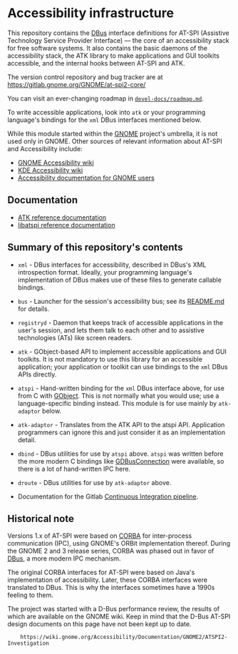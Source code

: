 # Accessibility infrastructure

This repository contains the [DBus][DBus] interface definitions for
AT-SPI (Assistive Technology Service Provider Interface) — the core of
an accessibility stack for free software systems.  It also contains
the basic daemons of the accessibility stack, the ATK library to make
applications and GUI toolkits accessible, and the internal hooks
between AT-SPI and ATK.

The version control repository and bug tracker are at https://gitlab.gnome.org/GNOME/at-spi2-core/

You can visit an ever-changing roadmap in [`devel-docs/roadmap.md`](devel-docs/roadmap.md).

To write accessible applications, look into `atk` or your
programming language's bindings for the `xml` DBus interfaces
mentioned below.

While this module started within the [GNOME][GNOME] project's umbrella, it is not used
only in GNOME.  Other sources of relevant information about AT-SPI and Accessibility
include:

* [GNOME Accessibility wiki][gnome-a11y-wiki]
* [KDE Accessibility wiki][kde-a11y-wiki]
* [Accessibility documentation for GNOME users][docs-users]

## Documentation

* [ATK reference documentation][atk-docs]
* [libatspi reference documentation][libatspi-docs]

## Summary of this repository's contents

* `xml` - DBus interfaces for accessibility, described in DBus's XML introspection format.
  Ideally, your programming language's implementation of DBus makes use of these files to
  generate callable bindings.
  
* `bus` - Launcher for the session's accessibility bus; see its [README.md](bus/README.md)
  for details.

* `registryd` - Daemon that keeps track of accessible applications in the user's session,
  and lets them talk to each other and to assistive technologies (ATs) like screen
  readers.

* `atk` - GObject-based API to implement accessible applications and
  GUI toolkits.  It is not mandatory to use this library for an
  accessible application; your application or toolkit can use bindings to the
  `xml` DBus APIs directly.
  
* `atspi` - Hand-written binding for the `xml` DBus interface above, for use from C with
  [GObject][GObject].  This is not normally what you would use; use a language-specific
  binding instead.  This module is for use mainly by `atk-adaptor` below.
  
* `atk-adaptor` - Translates from the ATK API to the atspi API.
  Application programmers can ignore this and just consider it as an
  implementation detail.

* `dbind` - DBus utilities for use by `atspi` above.  `atspi` was written before the more
  modern C bindings like [GDBusConnection][GDBus] were available, so there is a lot of
  hand-written IPC here.
  
* `droute` - DBus utilities for use by `atk-adaptor` above.

* Documentation for the Gitlab [Continuous Integration pipeline](devel-docs/gitlab-ci.md).

## Historical note

Versions 1.x of AT-SPI were based on [CORBA][CORBA] for inter-process communication (IPC),
using GNOME's ORBit implementation thereof.  During the GNOME 2 and 3 release series,
CORBA was phased out in favor of [DBus][DBus], a more modern IPC mechanism.

The original CORBA interfaces for AT-SPI were based on Java's implementation of
accessibility.  Later, these CORBA interfaces were translated to DBus.  This is why the
interfaces sometimes have a 1990s feeling to them.

The project was started with a D-Bus performance review, the results of which are available
on the GNOME wiki. Keep in mind that the D-Bus AT-SPI design documents on this page have
not been kept up to date.

        https://wiki.gnome.org/Accessibility/Documentation/GNOME2/ATSPI2-Investigation


[CORBA]: https://en.wikipedia.org/wiki/Common_Object_Request_Broker_Architecture
[DBus]: https://www.freedesktop.org/wiki/Software/dbus/
[GObject]: https://docs.gtk.org/gobject/
[at-spi2-atk]: https://gitlab.gnome.org/GNOME/at-spi2-atk
[GDBus]: https://docs.gtk.org/gio/class.DBusConnection.html
[GNOME]: https://www.gnome.org
[docs-users]: https://help.gnome.org/users/gnome-help/stable/a11y.html
[gnome-a11y-wiki]: https://wiki.gnome.org/Accessibility
[kde-a11y-wiki]: https://community.kde.org/Accessibility
[atk-docs]: https://gnome.pages.gitlab.gnome.org/at-spi2-core/atk
[libatspi-docs]: https://gnome.pages.gitlab.gnome.org/at-spi2-core/libatspi
